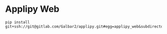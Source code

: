 # Applipy Web

    pip install git+ssh://git@gitlab.com/Galbar2/applipy.git#egg=applipy_web&subdirectory=applipy_web
